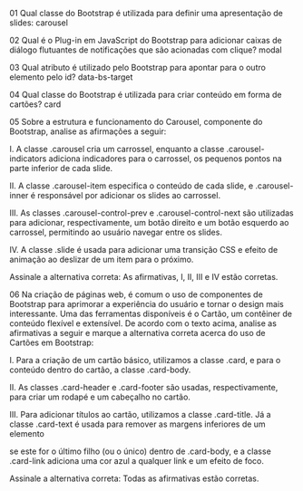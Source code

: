 ​01
Qual classe do Bootstrap é utilizada para definir uma apresentação de slides:
carousel

02
Qual é o Plug-in em JavaScript do Bootstrap para adicionar caixas de diálogo flutuantes de notificações que são acionadas com clique?
modal

03
Qual atributo é utilizado pelo Bootstrap para apontar para o outro elemento pelo id?
data-bs-target 

04
Qual classe do Bootstrap é utilizada para criar conteúdo em forma de cartões?
card

05
Sobre a estrutura e funcionamento do Carousel, componente do Bootstrap, analise as afirmações a seguir:

I. A classe .carousel cria um carrossel, enquanto a classe .carousel-indicators adiciona indicadores para o carrossel, os pequenos pontos na parte inferior de cada slide.

II. A classe .carousel-item especifica o conteúdo de cada slide, e .carousel-inner é responsável por adicionar os slides ao carrossel.

III. As classes .carousel-control-prev e .carousel-control-next são utilizadas para adicionar, respectivamente, um botão direito e um botão esquerdo ao carrossel, permitindo ao usuário navegar entre os slides.

IV. A classe .slide é usada para adicionar uma transição CSS e efeito de animação ao deslizar de um item para o próximo.

Assinale a alternativa correta:
As afirmativas, I, II, III e IV estão corretas.​

06
Na criação de páginas web, é comum o uso de componentes de Bootstrap para aprimorar a experiência do usuário e tornar o design mais interessante. Uma das ferramentas disponíveis é o Cartão, um contêiner de conteúdo flexível e extensível. De acordo com o texto acima, analise as afirmativas a seguir e marque a alternativa correta acerca do uso de Cartões em Bootstrap:

I. Para a criação de um cartão básico, utilizamos a classe .card, e para o conteúdo dentro do cartão, a classe .card-body.

II. As classes .card-header e .card-footer são usadas, respectivamente, para criar um rodapé e um cabeçalho no cartão.

III. Para adicionar títulos ao cartão, utilizamos a classe .card-title. Já a classe .card-text é usada para remover as margens inferiores de um elemento <p> se este for o último filho (ou o único) dentro de .card-body, e a classe .card-link adiciona uma cor azul a qualquer link e um efeito de foco.

Assinale a alternativa correta:​
Todas as afirmativas estão corretas.​